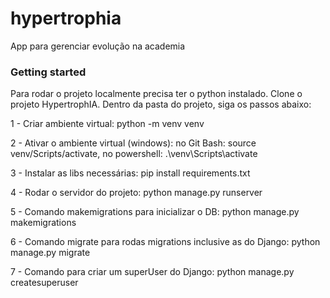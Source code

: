 # hypertrophia
App para gerenciar evolução na academia


### Getting started

Para rodar o projeto localmente precisa ter o python instalado. Clone o projeto HypertrophIA.
Dentro da pasta do projeto, siga os passos abaixo:

1 - Criar ambiente virtual:
python -m venv venv

2 - Ativar o ambiente virtual (windows):
no Git Bash: source venv/Scripts/activate,
no powershell: .\venv\Scripts\activate

3 - Instalar as libs necessárias:
pip install requirements.txt

4 - Rodar o servidor do projeto:
python manage.py runserver

5 - Comando makemigrations para inicializar o DB:
python manage.py makemigrations

6 - Comando migrate para rodas migrations inclusive as do Django:
python manage.py migrate

7 - Comando para criar um superUser do Django:
python manage.py createsuperuser